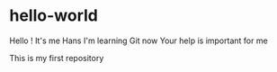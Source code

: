 # hello-world

Hello !
It's me Hans
I'm learning Git now
Your help is important for me

This is my first repository
